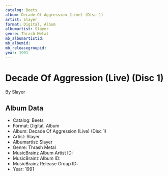 ```yaml
---
catalog: Beets
album: Decade Of Aggression (Live) (Disc 1)
artist: Slayer
format: Digital, Album
albumartist: Slayer
genre: Thrash Metal
mb_albumartistid: 
mb_albumid: 
mb_releasegroupid: 
year: 1991
---
```


# Decade Of Aggression (Live) (Disc 1)

By Slayer

## Album Data

- Catalog: Beets
- Format: Digital, Album
- Album: Decade Of Aggression (Live) (Disc 1)
- Artist: Slayer
- Albumartist: Slayer
- Genre: Thrash Metal
- MusicBrainz Album Artist ID: 
- MusicBrainz Album ID: 
- MusicBrainz Release Group ID: 
- Year: 1991

